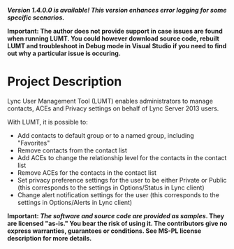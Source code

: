 **_Version 1.4.0.0 is available! This version enhances error logging for some specific scenarios._**

**Important: The author does not provide support in case issues are found when running LUMT. You could however download source code, rebuilt LUMT and troubleshoot in Debug mode in Visual Studio if you need to find out why a particular issue is occuring.**

# Project Description
Lync User Management Tool (LUMT) enables administrators to manage contacts, ACEs and Privacy settings on behalf of Lync Server 2013 users.

With LUMT, it is possible to:
- Add contacts to default group or to a named group, including "Favorites"
- Remove contacts from the contact list
- Add ACEs to change the relationship level for the contacts in the contact list
- Remove ACEs for the contacts in the contact list
- Set privacy preference settings for the user to be either Private or Public (this corresponds to the settings in Options/Status in Lync client)
- Change alert notification settings for the user (this corresponds to the settings in Options/Alerts in Lync client)

**Important: _The software and source code are provided as samples_. They are licensed "as-is." You bear the risk of using it. The contributors give no express warranties, guarantees or conditions. See MS-PL license description for more details.**